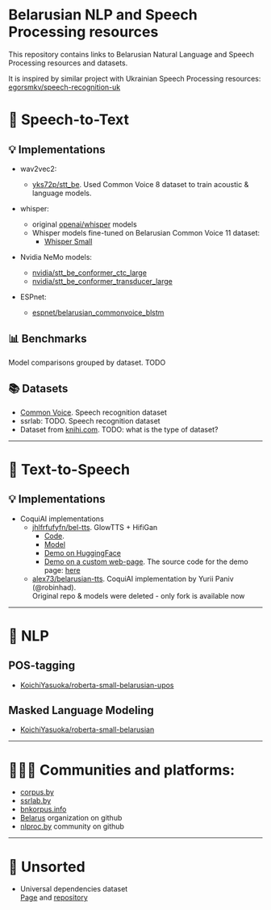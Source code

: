 # Belarusian NLP and Speech Processing resources

This repository contains links to Belarusian Natural Language and Speech Processing resources and datasets.<br>

It is inspired by similar project with Ukrainian Speech Processing resources: [egorsmkv/speech-recognition-uk](https://github.com/egorsmkv/speech-recognition-uk)

# 🎤 Speech-to-Text

## 💡 Implementations

* wav2vec2:
  * [yks72p/stt_be](https://github.com/yks72p/stt_be). Used Common Voice 8 dataset to train acoustic & language models.

* whisper:
  * original [openai/whisper](https://github.com/openai/whisper) models
  * Whisper models fine-tuned on Belarusian Common Voice 11 dataset:
    * [Whisper Small](https://huggingface.co/ales/whisper-small-belarusian)
    
* Nvidia NeMo models:
  * [nvidia/stt_be_conformer_ctc_large](https://huggingface.co/nvidia/stt_be_conformer_ctc_large)
  * [nvidia/stt_be_conformer_transducer_large](https://huggingface.co/nvidia/stt_be_conformer_transducer_large)
 
* ESPnet:
  * [espnet/belarusian_commonvoice_blstm](https://huggingface.co/espnet/belarusian_commonvoice_blstm)

## 📊 Benchmarks

Model comparisons grouped by dataset. TODO

## 📚 Datasets

* [Common Voice](https://commonvoice.mozilla.org/en/datasets). Speech recognition dataset
* ssrlab: TODO. Speech recognition dataset
* Dataset from [knihi.com](https://knihi.com/none/Korpus_bielaruskaha_maulennia_dla_trenirouki_niejronnych_sietak_zip.html). TODO: what is the type of dataset?

------

# 📢 Text-to-Speech

## 💡 Implementations

* CoquiAI implementations
  * [jhlfrfufyfn/bel-tts](https://github.com/jhlfrfufyfn/bel-tts). GlowTTS + HifiGan
    * [Code](https://github.com/jhlfrfufyfn/bel-tts). 
    * [Model](https://huggingface.co/jhlfrfufyfn/bel-tts)
    * [Demo on HuggingFace](https://huggingface.co/spaces/jhlfrfufyfn/bel-tts)
    * [Demo on a custom web-page](https://nikuchin.fun/tts). The source code for the demo page: [here](https://github.com/jhlfrfufyfn/bel-tts-server)
  * [alex73/belarusian-tts](https://github.com/alex73/belarusian-tts). CoquiAI implementation by Yurii Paniv (@robinhad).<br>
    Original repo & models were deleted - only fork is available now

---

# 📝 NLP

## POS-tagging
* [KoichiYasuoka/roberta-small-belarusian-upos](https://huggingface.co/KoichiYasuoka/roberta-small-belarusian-upos)

## Masked Language Modeling
* [KoichiYasuoka/roberta-small-belarusian](https://huggingface.co/KoichiYasuoka/roberta-small-belarusian)

---

# 🧍‍♀️🧍 Communities and platforms:
* [corpus.by](https://www.corpus.by)
* [ssrlab.by](https://ssrlab.by)
* [bnkorpus.info](https://bnkorpus.info)
* [Belarus](https://github.com/Belarus) organization on github
* [nlproc.by](https://github.com/nlprocby) community on github

---
# 🦔 Unsorted

* Universal dependencies dataset<br>
  [Page](https://universaldependencies.org/treebanks/be_hse/index.html) and [repository](https://github.com/UniversalDependencies/UD_Belarusian-HSE)
